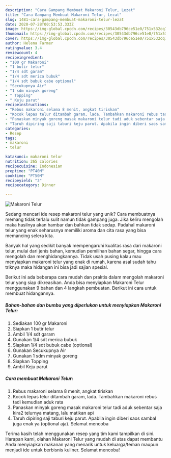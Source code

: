 ```yaml
---
description: "Cara Gampang Membuat Makaroni Telur, Lezat"
title: "Cara Gampang Membuat Makaroni Telur, Lezat"
slug: 1481-cara-gampang-membuat-makaroni-telur-lezat
date: 2020-07-28T00:53:53.333Z
image: https://img-global.cpcdn.com/recipes/30543db796ce51e0/751x532cq70/makaroni-telur-foto-resep-utama.jpg
thumbnail: https://img-global.cpcdn.com/recipes/30543db796ce51e0/751x532cq70/makaroni-telur-foto-resep-utama.jpg
cover: https://img-global.cpcdn.com/recipes/30543db796ce51e0/751x532cq70/makaroni-telur-foto-resep-utama.jpg
author: Helena Farmer
ratingvalue: 3.4
reviewcount: 4
recipeingredient:
- "100 gr Makaroni"
- "1 butir telur"
- "1/4 sdt garam"
- "1/4 sdt merica bubuk"
- "1/4 sdt bubuk cabe optional"
- "Secukupnya Air"
- "1 sdm minyak goreng"
- " Topping"
- " Keju parut"
recipeinstructions:
- "Rebus makaroni selama 8 menit, angkat tiriskan"
- "Kocok lepas telur ditambah garam, lada. Tambahkan makaroni rebus tadi kemudian aduk rata"
- "Panaskan minyak goreng masak makaroni telur tadi aduk sebentar saja kira2 telurnya matang, lalu matikan api"
- "Taruh dipiring saji taburi keju parut. Apabila ingin diberi saos sambal juga enak ya (optional aja). Selamat mencoba"
categories:
- Resep
tags:
- makaroni
- telur

katakunci: makaroni telur 
nutrition: 265 calories
recipecuisine: Indonesian
preptime: "PT40M"
cooktime: "PT50M"
recipeyield: "3"
recipecategory: Dinner

---
```



![Makaroni Telur](https://img-global.cpcdn.com/recipes/30543db796ce51e0/751x532cq70/makaroni-telur-foto-resep-utama.jpg)

Sedang mencari ide resep makaroni telur yang unik? Cara membuatnya memang tidak terlalu sulit namun tidak gampang juga. Jika keliru mengolah maka hasilnya akan hambar dan bahkan tidak sedap. Padahal makaroni telur yang enak seharusnya memiliki aroma dan cita rasa yang bisa memancing selera kita.

Banyak hal yang sedikit banyak mempengaruhi kualitas rasa dari makaroni telur, mulai dari jenis bahan, kemudian pemilihan bahan segar, hingga cara mengolah dan menghidangkannya. Tidak usah pusing kalau mau menyiapkan makaroni telur yang enak di rumah, karena asal sudah tahu triknya maka hidangan ini bisa jadi sajian spesial.




Berikut ini ada beberapa cara mudah dan praktis dalam mengolah makaroni telur yang siap dikreasikan. Anda bisa menyiapkan Makaroni Telur menggunakan 9 bahan dan 4 langkah pembuatan. Berikut ini cara untuk membuat hidangannya.

<!--inarticleads1-->

##### Bahan-bahan dan bumbu yang diperlukan untuk menyiapkan Makaroni Telur:

1. Sediakan 100 gr Makaroni
1. Siapkan 1 butir telur
1. Ambil 1/4 sdt garam
1. Gunakan 1/4 sdt merica bubuk
1. Siapkan 1/4 sdt bubuk cabe (optional)
1. Gunakan Secukupnya Air
1. Gunakan 1 sdm minyak goreng
1. Siapkan  Topping
1. Ambil  Keju parut




<!--inarticleads2-->

##### Cara membuat Makaroni Telur:

1. Rebus makaroni selama 8 menit, angkat tiriskan
1. Kocok lepas telur ditambah garam, lada. Tambahkan makaroni rebus tadi kemudian aduk rata
1. Panaskan minyak goreng masak makaroni telur tadi aduk sebentar saja kira2 telurnya matang, lalu matikan api
1. Taruh dipiring saji taburi keju parut. Apabila ingin diberi saos sambal juga enak ya (optional aja). Selamat mencoba




Terima kasih telah menggunakan resep yang tim kami tampilkan di sini. Harapan kami, olahan Makaroni Telur yang mudah di atas dapat membantu Anda menyiapkan makanan yang menarik untuk keluarga/teman maupun menjadi ide untuk berbisnis kuliner. Selamat mencoba!
